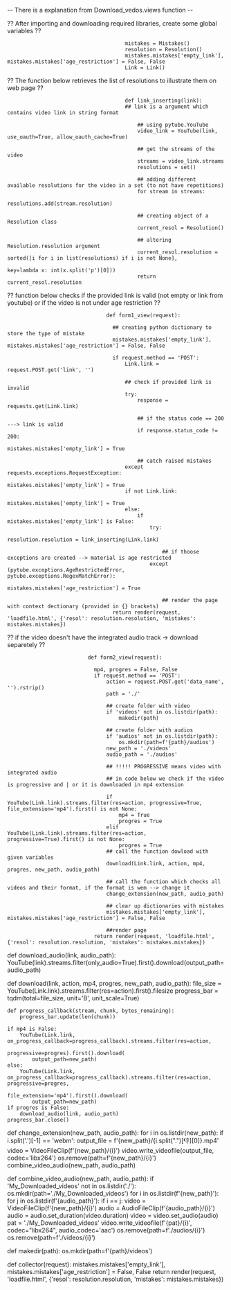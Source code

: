 -- There is a explanation from Download_vedos.views function --

?? After importing and downloading required libraries, create some global variables ??

                                          mistakes = Mistakes()
                                          resolution = Resolution()
                                          mistakes.mistakes['empty_link'], mistakes.mistakes['age_restriction'] = False, False
                                          Link = Link()

?? The function below retrieves the list of resolutions to illustrate them on web page ??


                                          def link_inserting(link):
                                          ## link is a argument which contains video link in string format
                                          
                                              ## using pytube.YouTube
                                              video_link = YouTube(link, use_oauth=True, allow_oauth_cache=True)
                                              
                                              ## get the streams of the video
                                              streams = video_link.streams
                                              resolutions = set()
                                              
                                              ## adding different available resolutions for the video in a set (to not have repetitions)
                                              for stream in streams:
                                                  resolutions.add(stream.resolution)
                                                  
                                              ## creating object of a Resolution class
                                              current_resol = Resolution()
                                              
                                              ## altering Resolution.resolution argument
                                              current_resol.resolution = sorted([i for i in list(resolutions) if i is not None],
                                                                                key=lambda x: int(x.split('p')[0]))
                                              return current_resol.resolution


?? function below checks if the provided link is valid (not empty or link from youtube) or if the video is not under age restriction ??

                                    def form1_view(request):

                                      ## creating python dictionary to store the type of mistake
                                      mistakes.mistakes['empty_link'], mistakes.mistakes['age_restriction'] = False, False
                                      
                                      if request.method == 'POST':
                                          Link.link = request.POST.get('link', '')
                                          
                                          ## check if provided link is invalid
                                          try:
                                              response = requests.get(Link.link)
                                              
                                              ## if the status code == 200 ---> link is valid
                                              if response.status_code != 200:
                                                  mistakes.mistakes['empty_link'] = True
                                                  
                                              ## catch raised mistakes
                                          except requests.exceptions.RequestException:
                                              mistakes.mistakes['empty_link'] = True
                                          if not Link.link:
                                              mistakes.mistakes['empty_link'] = True
                                          else:
                                              if mistakes.mistakes['empty_link'] is False:
                                                  try:
                                                      resolution.resolution = link_inserting(Link.link)
                                                      
                                                      ## if thoose exceptions are created --> material is age restricted
                                                  except (pytube.exceptions.AgeRestrictedError, pytube.exceptions.RegexMatchError):
                                                      mistakes.mistakes['age_restriction'] = True
                                                      
                                                      ## render the page with context dectionary (provided in {} brackets)
                                      return render(request, 'loadfile.html', {'resol': resolution.resolution, 'mistakes': mistakes.mistakes})

?? if the video doesn't have the integrated audio track -> download separetely ??

                              def form2_view(request):

                                mp4, progres = False, False
                                if request.method == 'POST':
                                    action = request.POST.get('data_name', '').rstrip()
                                    path = './'
                                    
                                    ## create folder with video
                                    if 'videos' not in os.listdir(path):
                                        makedir(path)
                                        
                                    ## create folder with audios
                                    if 'audios' not in os.listdir(path):
                                        os.mkdir(path=f'{path}/audios')
                                    new_path = './videos'
                                    audio_path = './audios'
                                    
                                    ## !!!!! PROGRESSIVE means video with integrated audio
                                    ## in code below we check if the video is progressive and | or it is downloaded in mp4 extension
                                    
                                    if YouTube(Link.link).streams.filter(res=action, progressive=True, file_extension='mp4').first() is not None:
                                        mp4 = True
                                        progres = True
                                    elif YouTube(Link.link).streams.filter(res=action, progressive=True).first() is not None:
                                        progres = True
                                    ## call the function dowload with given variables
                                    download(Link.link, action, mp4, progres, new_path, audio_path)
                                    
                                    ## call the function which checks all videos and their format, if the format is wem --> change it
                                    change_extension(new_path, audio_path)
                            
                                    ## clear up dictionaries with mistakes
                                    mistakes.mistakes['empty_link'], mistakes.mistakes['age_restriction'] = False, False
                            
                                    ##render page
                                return render(request, 'loadfile.html', {'resol': resolution.resolution, 'mistakes': mistakes.mistakes})


def download_audio(link, audio_path):
    YouTube(link).streams.filter(only_audio=True).first().download(output_path=audio_path)


def download(link, action, mp4, progres, new_path, audio_path):
    file_size = YouTube(Link.link).streams.filter(res=action).first().filesize
    progress_bar = tqdm(total=file_size, unit='B', unit_scale=True)

    def progress_callback(stream, chunk, bytes_remaining):
        progress_bar.update(len(chunk))

    if mp4 is False:
        YouTube(Link.link, on_progress_callback=progress_callback).streams.filter(res=action,
                                                                                  progressive=progres).first().download(
            output_path=new_path)
    else:
        YouTube(Link.link, on_progress_callback=progress_callback).streams.filter(res=action, progressive=progres,
                                                                                  file_extension='mp4').first().download(
            output_path=new_path)
    if progres is False:
        download_audio(link, audio_path)
    progress_bar.close()


def change_extension(new_path, audio_path):
    for i in os.listdir(new_path):
        if i.split('.')[-1] == 'webm':
            output_file = f'{new_path}/{i.split(".")[:-1:][0]}.mp4'
            video = VideoFileClip(f'{new_path}/{i}')
            video.write_videofile(output_file, codec='libx264')
            os.remove(path=f'{new_path}/{i}')
    combine_video_audio(new_path, audio_path)


def combine_video_audio(new_path, audio_path):
    if 'My_Downloaded_videos' not in os.listdir('./'):
        os.mkdir(path='./My_Downloaded_videos')
    for i in os.listdir(f'{new_path}'):
        for j in os.listdir(f'{audio_path}'):
            if i == j:
                video = VideoFileClip(f'{new_path}/{i}')
                audio = AudioFileClip(f'{audio_path}/{i}')
                audio = audio.set_duration(video.duration)
                video = video.set_audio(audio)
                pat = './My_Downloaded_videos'
                video.write_videofile(f'{pat}/{i}', codec="libx264", audio_codec='aac')
                os.remove(path=f'./audios/{i}')
                os.remove(path=f'./videos/{i}')


def makedir(path):
    os.mkdir(path=f'{path}/videos')


def collector(request):
    mistakes.mistakes['empty_link'], mistakes.mistakes['age_restriction'] = False, False
    return render(request, 'loadfile.html', {'resol': resolution.resolution, 'mistakes': mistakes.mistakes})

